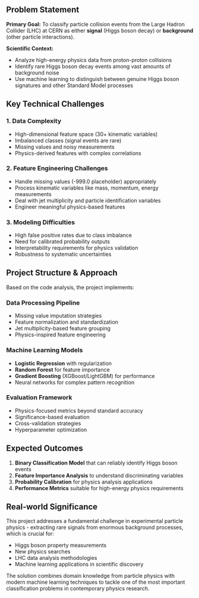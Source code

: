 ## Problem Statement

**Primary Goal:** To classify particle collision events from the Large Hadron Collider (LHC) at CERN as either **signal** (Higgs boson decay) or **background** (other particle interactions).

**Scientific Context:**
- Analyze high-energy physics data from proton-proton collisions
- Identify rare Higgs boson decay events among vast amounts of background noise
- Use machine learning to distinguish between genuine Higgs boson signatures and other Standard Model processes

## Key Technical Challenges

### 1. **Data Complexity**
- High-dimensional feature space (30+ kinematic variables)
- Imbalanced classes (signal events are rare)
- Missing values and noisy measurements
- Physics-derived features with complex correlations

### 2. **Feature Engineering Challenges**
- Handle missing values (-999.0 placeholder) appropriately
- Process kinematic variables like mass, momentum, energy measurements
- Deal with jet multiplicity and particle identification variables
- Engineer meaningful physics-based features

### 3. **Modeling Difficulties**
- High false positive rates due to class imbalance
- Need for calibrated probability outputs
- Interpretability requirements for physics validation
- Robustness to systematic uncertainties

## Project Structure & Approach

Based on the code analysis, the project implements:

### **Data Processing Pipeline**
- Missing value imputation strategies
- Feature normalization and standardization
- Jet multiplicity-based feature grouping
- Physics-inspired feature engineering

### **Machine Learning Models**
- **Logistic Regression** with regularization
- **Random Forest** for feature importance
- **Gradient Boosting** (XGBoost/LightGBM) for performance
- Neural networks for complex pattern recognition

### **Evaluation Framework**
- Physics-focused metrics beyond standard accuracy
- Significance-based evaluation
- Cross-validation strategies
- Hyperparameter optimization

## Expected Outcomes

1. **Binary Classification Model** that can reliably identify Higgs boson events
2. **Feature Importance Analysis** to understand discriminating variables
3. **Probability Calibration** for physics analysis applications
4. **Performance Metrics** suitable for high-energy physics requirements

## Real-world Significance

This project addresses a fundamental challenge in experimental particle physics - extracting rare signals from enormous background processes, which is crucial for:
- Higgs boson property measurements
- New physics searches
- LHC data analysis methodologies
- Machine learning applications in scientific discovery

The solution combines domain knowledge from particle physics with modern machine learning techniques to tackle one of the most important classification problems in contemporary physics research.
